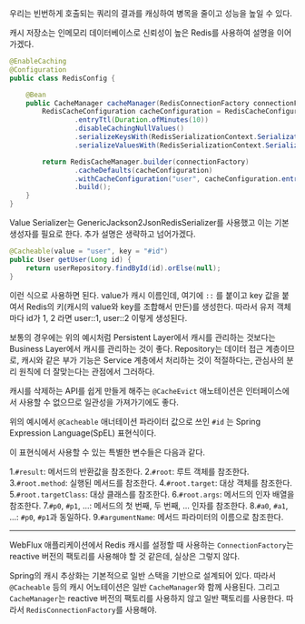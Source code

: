 우리는 빈번하게 호출되는 쿼리의 결과를 캐싱하여 병목을 줄이고 성능을 높일 수 있다.

캐시 저장소는 인메모리 데이터베이스로 신뢰성이 높은 Redis를 사용하여 설명을 이어가겠다.

```java
@EnableCaching
@Configuration
public class RedisConfig {

    @Bean
    public CacheManager cacheManager(RedisConnectionFactory connectionFactory) {
        RedisCacheConfiguration cacheConfiguration = RedisCacheConfiguration.defaultCacheConfig()
                .entryTtl(Duration.ofMinutes(10))
                .disableCachingNullValues()
                .serializeKeysWith(RedisSerializationContext.SerializationPair.fromSerializer(new StringRedisSerializer()))
                .serializeValuesWith(RedisSerializationContext.SerializationPair.fromSerializer(new GenericJackson2JsonRedisSerializer()));

        return RedisCacheManager.builder(connectionFactory)
                .cacheDefaults(cacheConfiguration)
                .withCacheConfiguration("user", cacheConfiguration.entryTtl(Duration.ofMinutes(5)))
                .build();
    }
}
```

Value Serializer는 GenericJackson2JsonRedisSerializer를 사용했고 이는 기본 생성자를 필요로 한다. 추가 설명은 생략하고 넘어가겠다.

```java
@Cacheable(value = "user", key = "#id")
public User getUser(Long id) {
    return userRepository.findById(id).orElse(null);
}
```

이런 식으로 사용하면 된다. value가 캐시 이름인데, 여기에 `::` 를 붙이고 key 값을 붙여서 Redis의 키(캐시의 value와 key를 조합해서 만든)를 생성한다. 따라서 유저 객체마다 id가 1, 2 라면 user::1, user::2 이렇게 생성된다. 

보통의 경우에는 위의 예시처럼 Persistent Layer에서 캐시를 관리하는 것보다는 Business Layer에서 캐시를 관리하는 것이 좋다. Repository는 데이터 접근 계층이므로, 캐시와 같은 부가 기능은 Service 계층에서 처리하는 것이 적절하다는, 관심사의 분리 원칙에 더 잘맞는다는 관점에서 그러하다. 

캐시를 삭제하는 API를 쉽게 만들게 해주는 `@CacheEvict` 애노테이션은 인터페이스에서 사용할 수 없으므로 일관성을 가져가기에도 좋다. 

위의 예시에서 `@Cacheable` 애너테이션 파라이터 값으로 쓰인 `#id` 는 Spring Expression Language(SpEL) 표현식이다. 

이 표현식에서 사용할 수 있는 특별한 변수들은 다음과 같다.

1.`#result`: 메서드의 반환값을 참조한다.
2.`#root`: 루트 객체를 참조한다.
3.`#root.method`: 실행된 메서드를 참조한다.
4.`#root.target`: 대상 객체를 참조한다.
5.`#root.targetClass`: 대상 클래스를 참조한다.
6.`#root.args`: 메서드의 인자 배열을 참조한다.
7.`#p0`, `#p1`, ...: 메서드의 첫 번째, 두 번째, ... 인자를 참조한다.
8.`#a0`, `#a1`, ...: `#p0`, `#p1`과 동일하다.
9.`#argumentName`: 메서드 파라미터의 이름으로 참조한다.

--- 

WebFlux 애플리케이션에서 Redis 캐시를 설정할 때 사용하는 `ConnectionFactory`는 reactive 버전의 팩토리를 사용해야 할 것 같은데, 실상은 그렇지 않다.

Spring의 캐시 추상화는 기본적으로 일반 스택을 기반으로 설계되어 있다. 따라서 `@Cacheable` 등의 캐시 어노테이션은 일반 `CacheManager`와 함께 사용된다. 그리고 `CacheManager`는 reactive 버전의 팩토리를 사용하지 않고 일반 팩토리를 사용한다. 따라서 `RedisConnectionFactory`를 사용해야.
